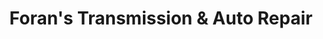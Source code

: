 ---
title: "Foran's Transmission & Auto Repair"
url: /minersville/forans-transmission-und-auto-repair/
shop: Autowerkstatt
---
